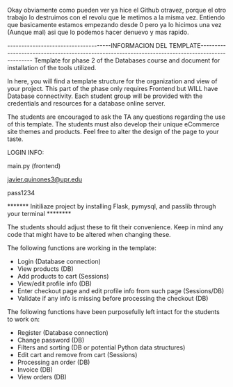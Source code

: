 Okay obviamente como pueden ver ya hice el Github otravez, porque el otro trabajo lo destruimos con el revolu que le metimos a la misma vez. Entiendo que basicamente estamos empezando desde 0 pero ya lo hicimos una vez (Aunque mal) asi que lo podemos hacer denuevo y mas rapido.





-------------------------------------INFORMACION DEL TEMPLATE------------------------------------------------------------------------------------------------
Template for phase 2 of the Databases course and document for installation of the tools utilized.

In here, you will find a template structure for the organization and view of your project. This part of the phase only requires Frontend but WILL have Database connectivity. Each student group will be provided with the credentials and resources for a database online server.

The students are encouraged to ask the TA any questions regarding the use of this template. The students must also develop their unique eCommerce site themes and products. Feel free to alter the design of the page to your taste.



LOGIN INFO:

main.py (frontend)

javier.quinones3@upr.edu

pass1234


******* Initiliaze project by installing Flask, pymysql, and passlib through your terminal ********



The students should adjust these to fit their convenience. Keep in mind any code that might have to be altered when changing these.


The following functions are working in the template:

* Login (Database connection)
* View products (DB)
* Add products to cart (Sessions)
* View/edit profile info (DB)
* Enter checkout page and edit profile info from such page (Sessions/DB)
* Validate if any info is missing before processing the checkout (DB)


The following functions have been purposefully left intact for the students to work on:

* Register (Database connection)
* Change password (DB)
* Filters and sorting (DB or potential Python data structures)
* Edit cart and remove from cart (Sessions)
* Processing an order (DB)
* Invoice (DB)
* View orders (DB)
